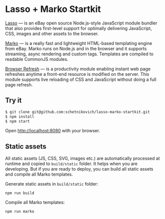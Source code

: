 #  Lasso + Marko Startkit

<a href="https://github.com/lasso-js/lasso">Lasso</a> &mdash; is an eBay open source Node.js-style JavaScript module bundler that also
provides first-level support for optimally delivering JavaScript, CSS, images and other
assets to the browser.

<a href="https://github.com/marko-js/marko">Marko</a> &mdash; is a really fast and lightweight HTML-based templating engine from eBay. Marko
runs on Node.js and in the browser and it supports streaming, async rendering and custom
tags. Templates are compiled to readable CommonJS modules.

<a href="https://github.com/patrick-steele-idem/browser-refresh">Browser Refresh</a> &mdash; is a productivity module enabling instant web page refreshes
anytime a front-end resource is modified on the server. This module supports live
reloading of CSS and JavaScript without doing a full page refresh.


## Try it

```sh
$ git clone git@github.com:schetnikovich/lasso-marko-startkit.git 
$ npm install
$ npm start
```

Open [http://localhost:8080]() with your browser.

## Static assets

All static assets (JS, CSS, SVG, images etc.) are automatically processed at runtime and
copied to `build/static` folder. It helps when you are developing. But if you are ready
to deploy, you can build all static assets and compile all Marko templates.

Generate static assets in `build/static` folder:

    npm run build
    
Compile all Marko templates:

    npm run marko
    
